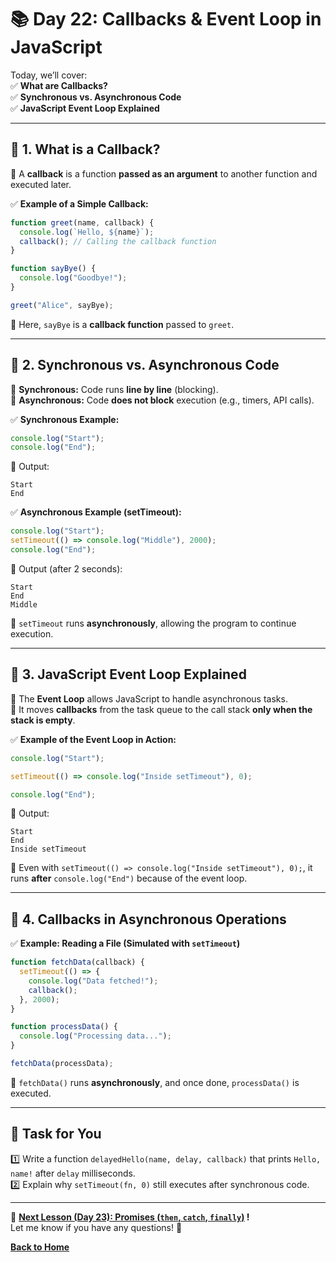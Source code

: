 # **📚 Day 22: Callbacks & Event Loop in JavaScript**  

Today, we’ll cover:  
✅ **What are Callbacks?**  
✅ **Synchronous vs. Asynchronous Code**  
✅ **JavaScript Event Loop Explained**  

---

## **🔹 1. What is a Callback?**  
📌 A **callback** is a function **passed as an argument** to another function and executed later.  

✅ **Example of a Simple Callback:**  
```js
function greet(name, callback) {
  console.log(`Hello, ${name}`);
  callback(); // Calling the callback function
}

function sayBye() {
  console.log("Goodbye!");
}

greet("Alice", sayBye);
```
🔹 Here, `sayBye` is a **callback function** passed to `greet`.  

---

## **🔹 2. Synchronous vs. Asynchronous Code**  
📌 **Synchronous:** Code runs **line by line** (blocking).  
📌 **Asynchronous:** Code **does not block** execution (e.g., timers, API calls).  

✅ **Synchronous Example:**  
```js
console.log("Start");
console.log("End"); 
```
🔹 Output:  
```
Start  
End  
```

✅ **Asynchronous Example (setTimeout):**  
```js
console.log("Start");
setTimeout(() => console.log("Middle"), 2000);
console.log("End");
```
🔹 Output (after 2 seconds):  
```
Start  
End  
Middle  
```
🚀 `setTimeout` runs **asynchronously**, allowing the program to continue execution.  

---

## **🔹 3. JavaScript Event Loop Explained**  
📌 The **Event Loop** allows JavaScript to handle asynchronous tasks.  
📌 It moves **callbacks** from the task queue to the call stack **only when the stack is empty**.  

✅ **Example of the Event Loop in Action:**  
```js
console.log("Start");

setTimeout(() => console.log("Inside setTimeout"), 0);

console.log("End");
```
🔹 Output:  
```
Start  
End  
Inside setTimeout  
```
🔹 Even with `setTimeout(() => console.log("Inside setTimeout"), 0);`, it runs **after** `console.log("End")` because of the event loop.  

---

## **🔹 4. Callbacks in Asynchronous Operations**  
✅ **Example: Reading a File (Simulated with `setTimeout`)**  
```js
function fetchData(callback) {
  setTimeout(() => {
    console.log("Data fetched!");
    callback();
  }, 2000);
}

function processData() {
  console.log("Processing data...");
}

fetchData(processData);
```
🔹 `fetchData()` runs **asynchronously**, and once done, `processData()` is executed.  

---

## **📝 Task for You**  
1️⃣ Write a function `delayedHello(name, delay, callback)` that prints `Hello, name!` after `delay` milliseconds.  
2️⃣ Explain why `setTimeout(fn, 0)` still executes after synchronous code.  

---

🎯 **[Next Lesson (Day 23): Promises (`then`, `catch`, `finally`)](../day_23/) !**  
Let me know if you have any questions! 🚀

[**Back to Home**](../../../)